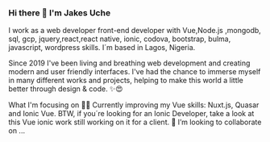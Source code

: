 ### Hi there 👋 I'm Jakes Uche




I work as a web developer front-end developer with Vue,Node.js ,mongodb, sql, gcp, jquery,react,react native, ionic, codova, bootstrap, bulma, javascript, wordpress skills. I´m based in Lagos, Nigeria.

Since 2019 I've been living and breathing web development and creating modern and user friendly interfaces. I've had the chance to immerse myself in many different works and projects, helping to make this world a little better through design & code. ✨😍

What I'm focusing on 👨‍💻
Currently improving my Vue skills: Nuxt.js, Quasar and Ionic Vue.
BTW, if you´re looking for an Ionic Developer, take a look at this Vue ionic work still working on it for a client.
👯 I’m looking to collaborate on ...

